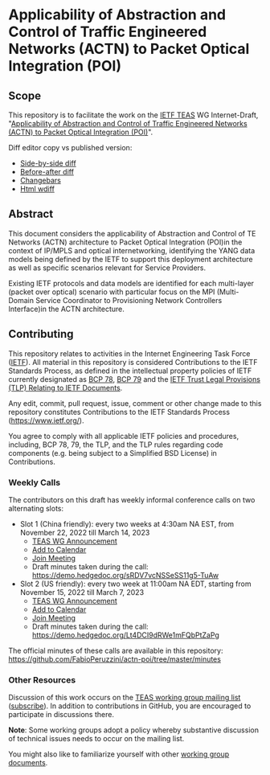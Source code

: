 # Applicability of Abstraction and Control of Traffic Engineered Networks (ACTN) to Packet Optical Integration (POI)

## Scope

This repository is to facilitate the work on the [IETF TEAS](https://datatracker.ietf.org/wg/teas/documents/) WG Internet-Draft, "[Applicability of Abstraction and Control of Traffic Engineered Networks (ACTN) to Packet Optical Integration (POI)](https://datatracker.ietf.org/doc/draft-ietf-teas-actn-poi-applicability/)".

Diff editor copy vs published version:
- [Side-by-side diff](https://www.ietf.org/rfcdiff?url1=draft-ietf-teas-actn-poi-applicability&url2=https://raw.githubusercontent.com/FabioPeruzzini/actn-poi/master/draft-ietf-teas-actn-poi-applicability.txt)
- [Before-after diff](https://www.ietf.org/rfcdiff?difftype=--abdiff&url1=draft-ietf-teas-actn-poi-applicability&url2=https://raw.githubusercontent.com/FabioPeruzzini/actn-poi/master/draft-ietf-teas-actn-poi-applicability.txt)
- [Changebars](https://www.ietf.org/rfcdiff?difftype=--chbars&url1=draft-ietf-teas-actn-poi-applicability&url2=https://raw.githubusercontent.com/FabioPeruzzini/actn-poi/master/draft-ietf-teas-actn-poi-applicability.txt)
- [Html wdiff](https://www.ietf.org/rfcdiff?difftype=--hwdiff&url1=draft-ietf-teas-actn-poi-applicability&url2=https://raw.githubusercontent.com/FabioPeruzzini/actn-poi/master/draft-ietf-teas-actn-poi-applicability.txt)

## Abstract

This document considers the applicability of Abstraction and Control of TE Networks (ACTN) architecture to Packet Optical Integration (POI)in the context of IP/MPLS and optical internetworking, identifying the YANG data models being defined by the IETF to support this deployment architecture as well as specific scenarios relevant for Service Providers.

Existing IETF protocols and data models are identified for each multi-layer (packet over optical) scenario with particular focus on the MPI (Multi-Domain Service Coordinator to Provisioning Network Controllers Interface)in the ACTN architecture.

## Contributing

This repository relates to activities in the Internet Engineering Task Force
([IETF](https://www.ietf.org/)). All material in this repository is considered
Contributions to the IETF Standards Process, as defined in the intellectual
property policies of IETF currently designated as
[BCP 78](https://www.rfc-editor.org/info/bcp78),
[BCP 79](https://www.rfc-editor.org/info/bcp79) and the
[IETF Trust Legal Provisions (TLP) Relating to IETF Documents](http://trustee.ietf.org/trust-legal-provisions.html).

Any edit, commit, pull request, issue, comment or other change made to this repository constitutes Contributions to the IETF Standards Process
(https://www.ietf.org/).

You agree to comply with all applicable IETF policies and procedures, including,
BCP 78, 79, the TLP, and the TLP rules regarding code components (e.g. being
subject to a Simplified BSD License) in Contributions.

### Weekly Calls

The contributors on this draft has weekly informal conference calls on two alternating slots:
- Slot 1 (China friendly): every two weeks at 4:30am NA EST, from November 22, 2022 till March 14, 2023
  - [TEAS WG Announcement](https://mailarchive.ietf.org/arch/msg/teas/vU3Qke2A8OKo6h2Od55Fcim5-Vc/)
  - [Add to Calendar](https://ietf.webex.com/ietf/j.php?MTID=mee4e061a282a2313f0e3501b60ea6e8a)
  - [Join Meeting](https://ietf.webex.com/ietf/j.php?MTID=m7ee6a5e289ddd9b83152f0855e65efb2)
  - Draft minutes taken during the call: https://demo.hedgedoc.org/sRDV7vcNSSeSS11g5-TuAw
- Slot 2 (US friendly): every two week at 11:00am NA EDT, starting from November 15, 2022 till March 7, 2023
  - [TEAS WG Announcement](https://mailarchive.ietf.org/arch/msg/teas/vjuC1TYSW1KhLJ-JtpB_pq8grvM/)
  - [Add to Calendar](https://ietf.webex.com/ietf/j.php?MTID=m53a3db14d6be4d319703eb3dd1068e06)
  - [Join Meeting](https://ietf.webex.com/ietf/j.php?MTID=m28e6f28dc7c2b14cc6941cc2a4116010)
  - Draft minutes taken during the call: https://demo.hedgedoc.org/Lt4DCI9dRWe1mFQbPtZaPg

The official minutes of these calls are available in this repository: https://github.com/FabioPeruzzini/actn-poi/tree/master/minutes

### Other Resources

Discussion of this work occurs on the
[TEAS working group mailing list](https://mailarchive.ietf.org/arch/browse/teas/)
([subscribe](https://www.ietf.org/mailman/listinfo/teas)). In addition to contributions in GitHub, you are encouraged to participate in discussions there.

**Note**: Some working groups adopt a policy whereby substantive discussion of
technical issues needs to occur on the mailing list.

You might also like to familiarize yourself with other
[working group documents](https://datatracker.ietf.org/wg/teas/documents/).
